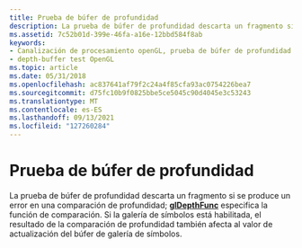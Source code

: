```yaml
---
title: Prueba de búfer de profundidad
description: La prueba de búfer de profundidad descarta un fragmento si se produce un error en una comparación de profundidad; glDepthFunc especifica la función de comparación. Si la galería de símbolos está habilitada, el resultado de la comparación de profundidad también afecta al valor de actualización del búfer de galería de símbolos.
ms.assetid: 7c52b01d-399e-46fa-a16e-12bbd584f8ab
keywords:
- Canalización de procesamiento openGL, prueba de búfer de profundidad
- depth-buffer test OpenGL
ms.topic: article
ms.date: 05/31/2018
ms.openlocfilehash: ac837641af79f2c24a4f85cfa93ac0754226bea7
ms.sourcegitcommit: d75fc10b9f0825bbe5ce5045c90d4045e3c53243
ms.translationtype: MT
ms.contentlocale: es-ES
ms.lasthandoff: 09/13/2021
ms.locfileid: "127260284"
---
```

# <a name="depth-buffer-test"></a>Prueba de búfer de profundidad

La prueba de búfer de profundidad descarta un fragmento si se produce un error en una comparación de profundidad; [**glDepthFunc**](gldepthfunc.md) especifica la función de comparación. Si la galería de símbolos está habilitada, el resultado de la comparación de profundidad también afecta al valor de actualización del búfer de galería de símbolos.

 

 




